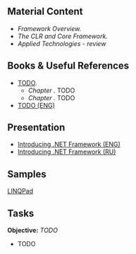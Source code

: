 ## Material Content 
- *Framework Overview.*
- *The CLR and Core Framework.*
- *Applied Technologies - review*

## Books & Useful References 
- [TODO]().
   - *Chapter .* TODO
   - *Chapter .* TODO
- [TODO (ENG)](http://www.rhyous.com/programming-development/csharp-unit-test-tutorial/)

## Presentation 
- [Introducing .NET Framework (ENG)]()
- [Introducing .NET Framework (RU)](https://github.com/EPM-RD-NETLAB/.NET-Framework-modules/blob/master/M1.%20Introducing%20.NET%20Framework/Introducing%20the%20.NET%20Platform.pptx)

## Samples 
[LINQPad]()

## Tasks  
**Objective:** *TODO*
  - TODO


